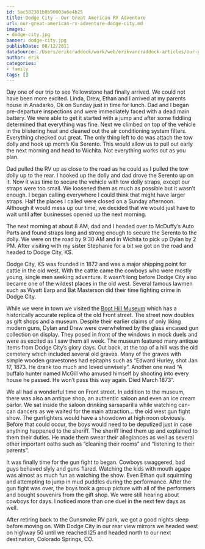 ```yaml
---
id: 5ac582381b0b90003a6e4b25
title: Dodge City – Our Great American RV Adventure
url: our-great-american-rv-adventure-dodge-city.md
images:
- dodge-city.jpg
banner: dodge-city.jpg
publishDate: 08/12/2011
dataSource: /Users/erikcraddock/work/web/erikvancraddock-articles/our-great-american-rv-adventure-dodge-city/our-great-american-rv-adventure-dodge-city.md
author: erik
categories:
- family
tags: []
---
```

  
Day one of our trip to see Yellowstone had finally arrived. We could not have been more excited. Linda, Drew, Ethan and I arrived at my parents house in Anadarko, Ok on Sunday just in time for lunch. Dad and I began pre-departure inspections and were immediately faced with a dead main battery. We were able to get it started with a jump and after some fiddling determined that everything was fine. Next we climbed on top of the vehicle in the blistering heat and cleaned out the air conditioning system filters. Everything checked out great. The only thing left to do was attach the tow dolly and hook up mom&#8217;s Kia Serento. This would allow us to pull out early the next morning and head to Wichita. Not everything works out as you plan.

Dad pulled the RV up as close to the road as he could as I pulled the tow dolly up to the rear. I hooked up the dolly and dad drove the Serento up on it. Now it was time to secure the vehicle with tow dolly straps, except our straps were too small. We loosened them as much as possible but it wasn&#8217;t enough. I began calling everywhere I could think that might have larger straps. Half the places I called were closed on a Sunday afternoon. Although it would mess up our time, we decided that we would just have to wait until after businesses opened up the next morning.

The next morning at about 8 AM, dad and I headed over to McDuffy&#8217;s Auto Parts and found straps long and strong enough to secure the Serento to the dolly. We were on the road by 9:30 AM and in Wichita to pick up Dylan by 2 PM. After visiting with my sister Stephanie for a bit we got on the road and headed to Dodge City, KS.

Dodge City, KS was founded in 1872 and was a major shipping point for cattle in the old west. With the cattle came the cowboys who were mostly young, single men seeking adventure. It wasn&#8217;t long before Dodge City also became one of the wildest places in the old west. Several famous lawmen such as Wyatt Earp and Bat Masterson did their time fighting crime in Dodge City.

While we were in town we visited the [Boot Hill Museum](http://boothill.org/) which has a historically accurate replica of the old Front street. The street now doubles as gift shops and a museum. Despite their earlier claims of only liking modern guns, Dylan and Drew were overwhelmed by the glass encased gun collection on display. They posed in front of the windows in mock duels and were as excited as I saw them all week. The museum featured many antique items from Dodge City&#8217;s glory days. Out back, at the top of a hill was the old cemetery which included several old graves. Many of the graves with simple wooden gravestones had epitaphs such as &#8220;Edward Hurley, shot Jan 17, 1873. He drank too much and loved unwisely&#8221;. Another one read &#8220;A buffalo hunter named McGill who amused himself by shooting into every house he passed. He won&#8217;t pass this way again. Died March 1873&#8221;.

We all had a wonderful time on Front street. In addition to the museum, there was also an antique shop, an authentic saloon and even an ice cream parlor. We sat inside the saloon drinking sarsaparilla while watching can-can dancers as we waited for the main attraction&#8230; the old west gun fight show. The gunfighters would have a showdown at high noon obviously. Before that could occur, the boys would need to be deputized just in case anything happened to the sheriff. The sheriff lined them up and explained to them their duties. He made them swear their allegiances as well as several other important oaths such as &#8220;cleaning their rooms&#8221; and &#8220;listening to their parents&#8221;.

It was finally time for the gun fight to began. Cowboys swaggered, bad guys behaved slyly and guns flared. Watching the kids with mouth agape was almost as much fun as watching the show. Even Ethan quit squirming and attempting to jump in mud puddles during the performance. After the gun fight was over, the boys took a group picture with all of the performers and bought souvenirs from the gift shop. We were still hearing about cowboys for days. I noticed more than one duel in the next few days as well.

After retiring back to the Gunsmoke RV park, we got a good nights sleep before moving on. With Dodge City in our rear view mirrors we headed west on highway 50 until we reached I25 and headed north to our next destination, Colorado Springs, CO.
